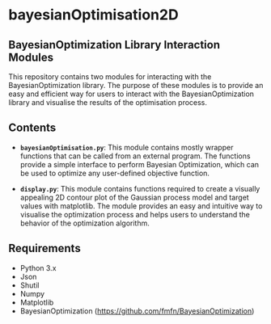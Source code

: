 # bayesianOptimisation2D

## BayesianOptimization Library Interaction Modules
This repository contains two modules for interacting with the BayesianOptimization library. The purpose of these modules is to provide an easy and efficient way for users to interact with the BayesianOptimization library and visualise the results of the optimisation process.

## Contents
- **`bayesianOptimisation.py`**: This module contains mostly wrapper functions that can be called from an external program. The functions provide a simple interface to perform Bayesian Optimization, which can be used to optimize any user-defined objective function.

- **`display.py`**: This module contains functions required to create a visually appealing 2D contour plot of the Gaussian process model and target values with matplotlib. The module provides an easy and intuitive way to visualise the optimization process and helps users to understand the behavior of the optimization algorithm.

## Requirements
- Python 3.x
- Json
- Shutil
- Numpy
- Matplotlib
- BayesianOptimization (https://github.com/fmfn/BayesianOptimization)
